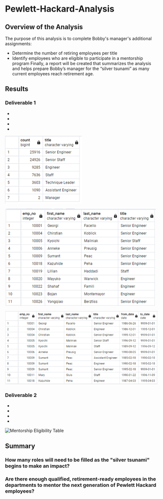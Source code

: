 # Pewlett-Hackard-Analysis

## Overview of the Analysis

The purpose of this analysis is to complete Bobby's manager's additional assignments:
* Determine the number of retiring employees per title
* Identify employees who are eligible to participate in a mentorship program
Finally, a report will be created that summarizes the analysis and helps prepare Bobby’s manager for the “silver tsunami” as many current employees reach retirement age.

## Results

### Deliverable 1

* 
* 
* 
* 

![Retiring Titles Table](./Resources/retiring_titles.png "Retiring Titles")

![Unique Titles Table](./Resources/unique_titles.png "Unique Titles")

![Retirement Titles Table](./Resources/retirement_titles.png "Retirement Titles")

### Deliverable 2

* 
* 
* 
* 

![Mentorship Eligibility Table](./Resources/membership_eligibility.png "Mentorship Eligibility")

## Summary

### How many roles will need to be filled as the "silver tsunami" begins to make an impact?

### Are there enough qualified, retirement-ready employees in the departments to mentor the next generation of Pewlett Hackard employees?
